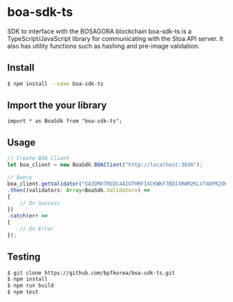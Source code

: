# boa-sdk-ts
SDK to interface with the BOSAGORA blockchain
boa-sdk-ts is a TypeScript/JavaScript library for communicating with the Stoa API server.
It also has utility functions such as hashing and pre-image validation.

## Install
```bash
$ npm install --save boa-sdk-ts
```

## Import the your library
```import * as BoaSdk from "boa-sdk-ts";```

## Usage
```TypeScript
// Create BOA Client
let boa_client = new BoaSdk.BOAClient("http://localhost:3836");

// Query
boa_client.getValidator("GA3DMXTREDC4AIUTHRFIXCKWKF7BDIXRWM2KLV74OPK2OKDM2VJ235GN", 10)
.then((validators: Array<BoaSdk.Validator>) =>
{
    // On Success
})
.catch(err =>
{
    // On Error
});
```

## Testing
```bash
$ git clone https://github.com/bpfkorea/boa-sdk-ts.git
$ npm install
$ npm run build
$ npm test
```
